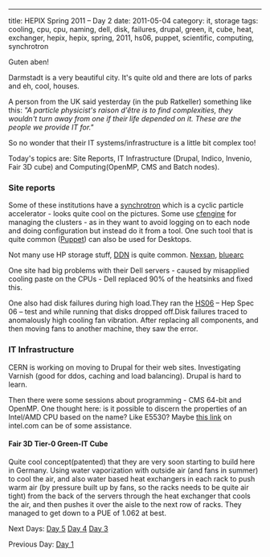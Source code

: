 ---
title: HEPIX Spring 2011 – Day 2
date: 2011-05-04
category: it, storage
tags: cooling, cpu, cpu, naming, dell, disk, failures, drupal, green, it, cube, heat, exchanger, hepix, hepix, spring, 2011, hs06, puppet, scientific, computing, synchrotron

Guten aben!

Darmstadt is a very beautiful city. It's quite old and there are lots of parks and eh, cool, houses.

A person from the UK said yesterday (in the pub Ratkeller) something like this: _"A particle physicist's raison d'être is to find complexities, they wouldn't turn away from one if their life depended on it. These are the people we provide IT for."_

So no wonder that their IT systems/infrastructure is a little bit complex too!

Today's topics are: Site Reports, IT Infrastructure (Drupal, Indico, Invenio, Fair 3D cube) and Computing(OpenMP, CMS and Batch nodes).

### Site reports

Some of these institutions have a [synchrotron](http://en.wikipedia.org/wiki/Synchrotron "on wikipedia") which is a cyclic particle accelerator - looks quite cool on the pictures. Some use [cfengine](http://en.wikipedia.org/wiki/Cfengine "on wikipedia") for managing the clusters - as in they want to avoid logging on to each node and doing configuration but instead do it from a tool. One such tool that is quite common ([Puppet](http://en.wikipedia.org/wiki/Puppet_(software) "on wikipedia")) can also be used for Desktops.

Not many use HP storage stuff, [DDN](http://www.datadirectnet.com/ "datadirect.com") is quite common. [Nexsan](http://www.nexsan.com/ "nexsan.com"), [bluearc](http://bluearc.com/ ".com")

One site had big problems with their Dell servers - caused by misapplied cooling paste on the CPUs - Dell replaced 90% of the heatsinks and fixed this.

One also had disk failures during high load.They ran the [HS06](https://twiki.cern.ch/twiki/bin/view/FIOgroup/TsiBenchHEPSPECWlcg "on cern wiki") – Hep Spec 06 – test and while running that disks dropped off.Disk failures traced to anomalously high cooling fan vibration. After replacing all components, and then moving fans to another machine, they saw the error.

### IT Infrastructure

CERN is working on moving to Drupal for their web sites. Investigating Varnish (good for ddos, caching and load balancing). Drupal is hard to learn.

Then there were some sessions about programming - CMS 64-bit and OpenMP. One thought here: is it possible to discern the properties of an Intel/AMD CPU based on the name? Like E5530? Maybe [this link](http://www.intel.com/products/processor_number/ "on intel.com") on intel.com can be of some assistance.

#### Fair 3D Tier-0 Green-IT Cube

Quite cool concept(patented) that they are very soon starting to build here in Germany. Using water vaporization with outside air (and fans in summer) to cool the air, and also water based heat exchangers in each rack to push warm air (by pressure built up by fans, so the racks needs to be quite air tight) from the back of the servers through the heat exchanger that cools the air, and then pushes it over the aisle to the next row of racks. They managed to get down to a PUE of 1.062 at best.

Next Days: [Day 5](http://www.guldmyr.com/blog/hepix-spring-2011-%e2%80%93-day-5/ "day5") [Day 4](http://www.guldmyr.com/blog/hepix-spring-2011-day-4/ "day4") [Day 3](http://www.guldmyr.com/blog/hepix-spring-2011-%e2%80%93-day-3/ "day3")

[](http://www.guldmyr.com/blog/hepix-spring-2011-%e2%80%93-day-2/ "day2")

Previous Day: [](http://www.guldmyr.com/blog/hepix-spring-2011-%e2%80%93-day-2/ "day2") [Day 1](http://www.guldmyr.com/blog/hepix-spring-2011-day-1/ "day1")
